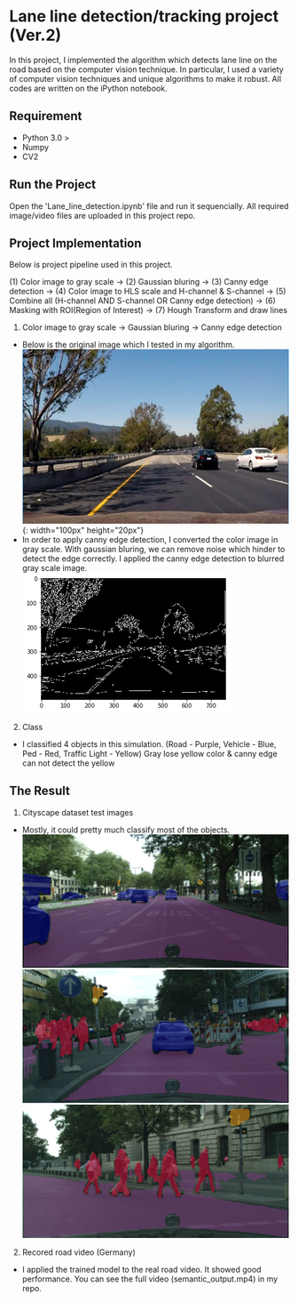 # Lane line detection/tracking project (Ver.2)
In this project, I implemented the algorithm which detects lane line on the road based on the computer vision technique. In particular, I used a variety of computer vision techniques and unique algorithms to make it robust. All codes are written on the iPython notebook. 

## Requirement 
- Python 3.0 >
- Numpy
- CV2
  
## Run the Project 
Open the 'Lane_line_detection.ipynb' file and run it sequencially. All required image/video files are uploaded in this project repo.

## Project Implementation
Below is project pipeline used in this project.

(1) Color image to gray scale → (2) Gaussian bluring → (3) Canny edge detection → (4) Color image to HLS scale and H-channel & S-channel → (5) Combine all (H-channel AND S-channel OR Canny edge detection) → (6) Masking with ROI(Region of Interest) → (7) Hough Transform and draw lines 

1) Color image to gray scale → Gaussian bluring → Canny edge detection 
- Below is the original image which I tested in my algorithm.  
![Test image](https://github.com/KHKANG36/Lane-Lines-Finding-Project/blob/master/sample_images/DK2.jpg){: width="100px" height="20px"}
- In order to apply canny edge detection, I converted the color image in gray scale. With gaussian bluring, we can remove noise which hinder to detect the edge correctly. I applied the canny edge detection to blurred gray scale image.
![Test image](https://github.com/KHKANG36/Lane-Lines-Finding-Project/blob/master/sample_images/edge_detect_result.png)

2) Class
- I classified 4 objects in this simulation. (Road - Purple, Vehicle - Blue, Ped - Red, Traffic Light - Yellow)
Gray lose yellow color & canny edge can not detect the yellow 
 
## The Result
1) Cityscape dataset test images
- Mostly, it could pretty much classify most of the objects.
![Test image](https://github.com/KHKANG36/Semantic-Segmentation_Multiple-Class/blob/master/runs/berlin_000000_000019_leftImg8bit.png)
![Test image](https://github.com/KHKANG36/Semantic-Segmentation_Multiple-Class/blob/master/runs/berlin_000037_000019_leftImg8bit.png)
![Test image](https://github.com/KHKANG36/Semantic-Segmentation_Multiple-Class/blob/master/runs/berlin_000061_000019_leftImg8bit.png)

2) Recored road video (Germany)
- I applied the trained model to the real road video. It showed good performance. You can see the full video (semantic_output.mp4) in my repo. 
